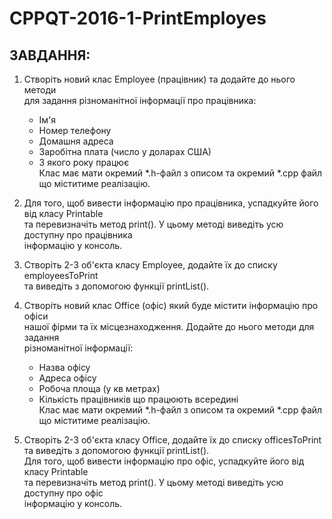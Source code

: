 # CPPQT-2016-1-PrintEmployes

 ЗАВДАННЯ:                                                                                
 ---------                                                                                
 1. Створіть новий клас Employee (працівник) та додайте до нього методи                   
 для задання різноманітної інформації про працівника:                                     
    * Ім'я                                                                                
    * Номер телефону                                                                      
    * Домашня адреса                                                                      
    * Заробітна плата (число у доларах США)                                               
    * З якого року працює                                                                 
 Клас має мати окремий *.h-файл з описом та окремий *.cpp файл що міститиме реалізацію.   
 2. Для того, щоб вивести інформацію про працівника, успадкуйте його від класу Printable  
 та перевизначіть метод print(). У цьому методі виведіть усю доступну про працівника      
 інформацію у консоль.                                                                    
 3. Створіть 2-3 об'єкта класу Employee, додайте їх до списку employeesToPrint            
 та виведіть з допомогою функції printList().                                             
                                                                                          
 4. Створіть новий клас Office (офіс) який буде містити інформацію про офіси              
 нашої фірми та їх місцезнаходження. Додайте до нього методи для задання                  
 різноманітної інформації:                                                                
    * Назва офісу                                                                         
    * Адреса офісу                                                                        
    * Робоча площа (у кв метрах)                                                          
    * Кількість працівників що працюють всередині                                         
 Клас має мати окремий *.h-файл з описом та окремий *.cpp файл що міститиме реалізацію.   
 5. Створіть 2-3 об'єкта класу Office, додайте їх до списку officesToPrint                
 та виведіть з допомогою функції printList().                                             
 Для того, щоб вивести інформацію про офіс, успадкуйте його від класу Printable           
 та перевизначіть метод print(). У цьому методі виведіть усю доступну про офіс            
 інформацію у консоль.                                                                    
